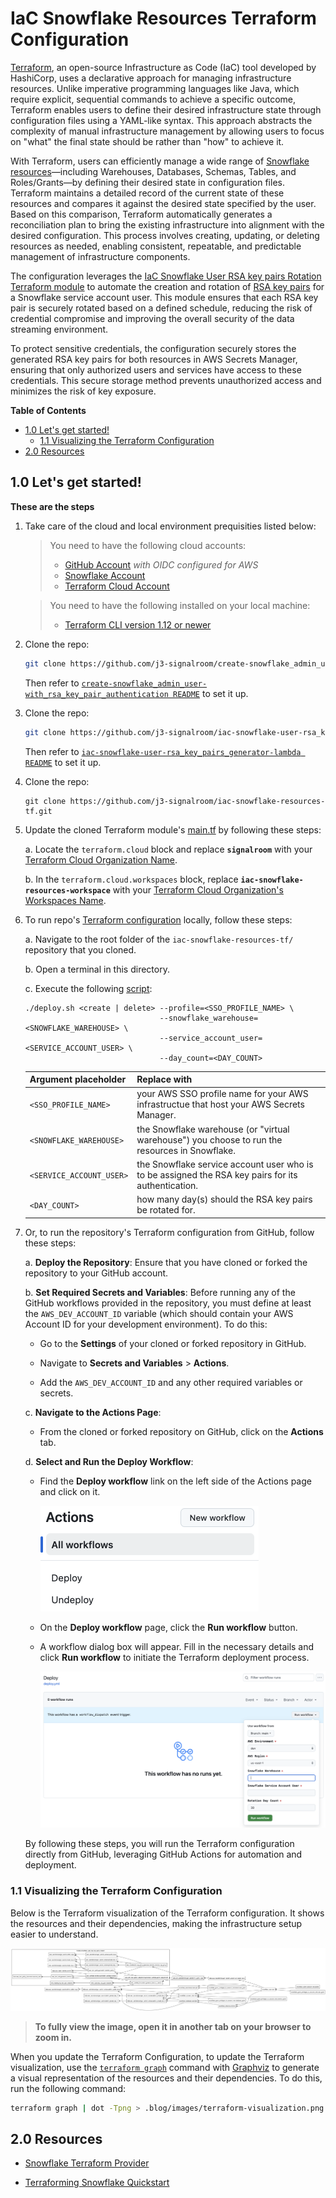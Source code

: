 # IaC Snowflake Resources Terraform Configuration
[Terraform](https://terraform.io), an open-source Infrastructure as Code (IaC) tool developed by HashiCorp, uses a declarative approach for managing infrastructure resources. Unlike imperative programming languages like Java, which require explicit, sequential commands to achieve a specific outcome, Terraform enables users to define their desired infrastructure state through configuration files using a YAML-like syntax. This approach abstracts the complexity of manual infrastructure management by allowing users to focus on "what" the final state should be rather than "how" to achieve it.

With Terraform, users can efficiently manage a wide range of [Snowflake resources](https://registry.terraform.io/providers/snowflakedb/snowflake/latest/docs)—including Warehouses, Databases, Schemas, Tables, and Roles/Grants—by defining their desired state in configuration files. Terraform maintains a detailed record of the current state of these resources and compares it against the desired state specified by the user. Based on this comparison, Terraform automatically generates a reconciliation plan to bring the existing infrastructure into alignment with the desired configuration. This process involves creating, updating, or deleting resources as needed, enabling consistent, repeatable, and predictable management of infrastructure components.

The configuration leverages the [IaC Snowflake User RSA key pairs Rotation Terraform module](https://github.com/j3-signalroom/iac-snowflake-user-rsa_key_pairs_rotation-tf_module) to automate the creation and rotation of [RSA key pairs](https://github.com/j3-signalroom/j3-techstack-lexicon/blob/main/cryptographic-glossary.md#rsa-key-pair) for a Snowflake service account user. This module ensures that each RSA key pair is securely rotated based on a defined schedule, reducing the risk of credential compromise and improving the overall security of the data streaming environment.

To protect sensitive credentials, the configuration securely stores the generated RSA key pairs for both resources in AWS Secrets Manager, ensuring that only authorized users and services have access to these credentials. This secure storage method prevents unauthorized access and minimizes the risk of key exposure.

**Table of Contents**

<!-- toc -->
+ [1.0 Let's get started!](#10-lets-get-started)
    - [1.1 Visualizing the Terraform Configuration](#11-visualizing-the-terraform-configuration)
+ [2.0 Resources](#20-resources)
<!-- tocstop -->

## 1.0 Let's get started!
**These are the steps**

1. Take care of the cloud and local environment prequisities listed below:
    > You need to have the following cloud accounts:
    > - [GitHub Account](https://github.com) *with OIDC configured for AWS*
    > - [Snowflake Account](https://www.snowflake.com/en/)
    > - [Terraform Cloud Account](https://app.terraform.io/)

    > You need to have the following installed on your local machine:
    > - [Terraform CLI version 1.12 or newer](https://developer.hashicorp.com/terraform/install)

2. Clone the repo:
    ```bash
    git clone https://github.com/j3-signalroom/create-snowflake_admin_user-with_rsa_key_pair_authentication.git
    ```

    Then refer to [`create-snowflake_admin_user-with_rsa_key_pair_authentication README`](https://github.com/j3-signalroom/snowflake_admin_service_account_user) to set it up.

3. Clone the repo:
    ```bash
    git clone https://github.com/j3-signalroom/iac-snowflake-user-rsa_key_pairs_generator-lambda.git
    ```

    Then refer to [`iac-snowflake-user-rsa_key_pairs_generator-lambda README`](https://github.com/j3-signalroom/iac-snowflake-user-rsa_key_pairs_generator-lambda) to set it up.
 
4. Clone the repo:
    ```shell
    git clone https://github.com/j3-signalroom/iac-snowflake-resources-tf.git
    ```

5. Update the cloned Terraform module's [main.tf](main.tf) by following these steps:

    a. Locate the `terraform.cloud` block and replace **`signalroom`** with your [Terraform Cloud Organization Name](https://developer.hashicorp.com/terraform/cloud-docs/users-teams-organizations/organizations).

    b. In the `terraform.cloud.workspaces` block, replace **`iac-snowflake-resources-workspace`** with your [Terraform Cloud Organization's Workspaces Name](https://developer.hashicorp.com/terraform/cloud-docs/workspaces).

6. To run repo's [Terraform configuration](main.tf) locally, follow these steps:

    a. Navigate to the root folder of the `iac-snowflake-resources-tf/` repository that you cloned.

    b. Open a terminal in this directory.

    c. Execute the following [script](./deploy.sh):
    ```shell
    ./deploy.sh <create | delete> --profile=<SSO_PROFILE_NAME> \
                                  --snowflake_warehouse=<SNOWFLAKE_WAREHOUSE> \
                                  --service_account_user=<SERVICE_ACCOUNT_USER> \
                                  --day_count=<DAY_COUNT>
    ```
    Argument placeholder|Replace with
    -|-
    `<SSO_PROFILE_NAME>`|your AWS SSO profile name for your AWS infrastructue that host your AWS Secrets Manager.
    `<SNOWFLAKE_WAREHOUSE>`|the Snowflake warehouse (or "virtual warehouse") you choose to run the resources in Snowflake.
    `<SERVICE_ACCOUNT_USER>`|the Snowflake service account user who is to be assigned the RSA key pairs for its authentication.
    `<DAY_COUNT>`|how many day(s) should the RSA key pairs be rotated for.

7. Or, to run the repository's Terraform configuration from GitHub, follow these steps:

    a. **Deploy the Repository**: Ensure that you have cloned or forked the repository to your GitHub account.

    b. **Set Required Secrets and Variables**: Before running any of the GitHub workflows provided in the repository, you must define at least the `AWS_DEV_ACCOUNT_ID` variable (which should contain your AWS Account ID for your development environment). To do this:

    - Go to the **Settings** of your cloned or forked repository in GitHub.

    - Navigate to **Secrets and Variables** > **Actions**.

    - Add the `AWS_DEV_ACCOUNT_ID` and any other required variables or secrets.

    c. **Navigate to the Actions Page**:

    - From the cloned or forked repository on GitHub, click on the **Actions** tab.

    d. **Select and Run the Deploy Workflow**:

    - Find the **Deploy workflow** link on the left side of the Actions page and click on it.

        ![github-actions-screenshot](.blog/images/github-actions-screenshot.png)

    - On the **Deploy workflow** page, click the **Run workflow** button.

    - A workflow dialog box will appear. Fill in the necessary details and click **Run workflow** to initiate the Terraform deployment process.

        ![github-run-deploy-workflow-screenshot](.blog/images/github-run-deploy-workflow-screenshot.png)

    By following these steps, you will run the Terraform configuration directly from GitHub, leveraging GitHub Actions for automation and deployment.

### 1.1 Visualizing the Terraform Configuration
Below is the Terraform visualization of the Terraform configuration. It shows the resources and their dependencies, making the infrastructure setup easier to understand.

![Terraform Visulization](.blog/images/terraform-visualization.png)

> **To fully view the image, open it in another tab on your browser to zoom in.**

When you update the Terraform Configuration, to update the Terraform visualization, use the [`terraform graph`](https://developer.hashicorp.com/terraform/cli/commands/graph) command with [Graphviz](https://graphviz.org/) to generate a visual representation of the resources and their dependencies.  To do this, run the following command:

```bash
terraform graph | dot -Tpng > .blog/images/terraform-visualization.png
```

## 2.0 Resources

* [Snowflake Terraform Provider](https://registry.terraform.io/providers/snowflakedb/snowflake/latest/docs)

* [Terraforming Snowflake Quickstart](https://quickstarts.snowflake.com/guide/terraforming_snowflake/index.html?index=..%2F..index#0)